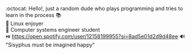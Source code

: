 :octocat: Hello!, just a random dude who plays programming and tries to learn in the process 📚 <br>
🐧 Linux enjoyer<br>
🐉 Computer systems engineer student <br>
⏯️ https://open.spotify.com/user/12158199955?si=8ad5e01d2d9d48ee 🔊<br>
"Sisyphus must be imagined happy"

